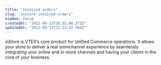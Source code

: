 ```yaml
---
title: "Invoiced orders"
slug: "instore-invoiced-orders"
hidden: false
createdAt: "2022-09-13T20:55:06.273Z"
updatedAt: "2022-09-13T21:23:43.566Z"
---
```

inStore is VTEX’s core product for Unified Commerce operations. It allows your store to deliver a real omnichannel experience by seamlessly integrating your online and in-store channels and having your clients in the core of your business.